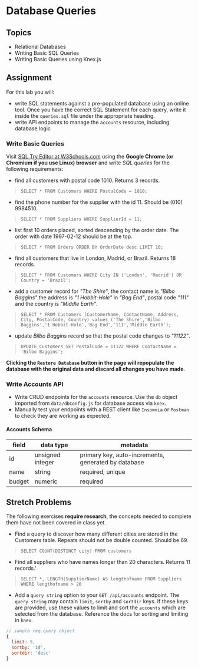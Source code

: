 # Database Queries

## Topics

- Relational Databases
- Writing Basic SQL Queries
- Writing Basic Queries using Knex.js

## Assignment

For this lab you will:

- write SQL statements against a pre-populated database using an online tool. Once you have the correct SQL Statement for each query, write it inside the `queries.sql` file under the appropriate heading.
- write API endpoints to manage the `accounts` resource, including database logic

### Write Basic Queries

Visit [SQL Try Editor at W3Schools.com](https://www.w3schools.com/Sql/tryit.asp?filename=trysql_select_top) using the **Google Chrome (or Chromium if you use Linux) browser** and write _SQL queries_ for the following requirements:

- find all customers with postal code 1010. Returns 3 records.
> `SELECT * FROM Customers WHERE PostalCode = 1010;`
- find the phone number for the supplier with the id 11. Should be (010) 9984510.
> `SELECT * FROM Suppliers WHERE SupplierId = 11;`
- list first 10 orders placed, sorted descending by the order date. The order with date 1997-02-12 should be at the top.
> `SELECT * FROM Orders ORDER BY OrderDate desc LIMIT 10;`
- find all customers that live in London, Madrid, or Brazil. Returns 18 records.
> `SELECT * FROM Customers WHERE City IN ('London', 'Madrid') OR Country = 'Brazil';`
- add a customer record for _"The Shire"_, the contact name is _"Bilbo Baggins"_ the address is _"1 Hobbit-Hole"_ in _"Bag End"_, postal code _"111"_ and the country is _"Middle Earth"_.
> `SELECT * FROM Customers (CustomerName, ContactName, Address, City, PostalCode, Country) values ('The Shire','Bilbo Baggins','1 Hobbit-Hole','Bag End','111','Middle Earth');`
- update _Bilbo Baggins_ record so that the postal code changes to _"11122"_.
> `UPDATE Customers SET PostalCode = 11122 WHERE ContactName = 'Bilbo Baggins';`

**Clicking the `Restore Database` button in the page will repopulate the database with the original data and discard all changes you have made**.

### Write Accounts API

- Write CRUD endpoints for the `accounts` resource. Use the `db` object imported from `data/dbConfig.js` for database access via `knex`.
- Manually test your endpoints with a REST client like `Insomnia` or `Postman` to check they are working as expected.

#### Accounts Schema

| field  | data type        | metadata                                            |
| ------ | ---------------- | --------------------------------------------------- |
| id     | unsigned integer | primary key, auto-increments, generated by database |
| name   | string           | required, unique                                    |
| budget | numeric          | required                                            |

## Stretch Problems

The following exercises **require research**, the concepts needed to complete them have not been covered in class yet.

- Find a query to discover how many different cities are stored in the Customers table. Repeats should not be double counted. Should be 69.
> `SELECT COUNT(DISTINCT city) FROM customers`
- Find all suppliers who have names longer than 20 characters. Returns 11 records.'
> `SELECT *, LENGTH(SupplierName) AS lengthofname FROM Suppliers WHERE lengthofname > 20`
- Add a `query string` option to your `GET /api/accounts` endpoint. The `query string` may contain `limit`, `sortby` and `sortdir` keys. If these keys are provided, use these values to limit and sort the `accounts` which are selected from the database. Reference the docs for sorting and limiting in `knex`.

```js
// sample req.query object
{
  limit: 5,
  sortby: 'id',
  sortdir: 'desc'
}
```
